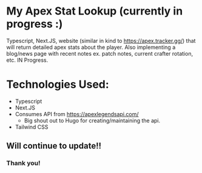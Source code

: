 # My Apex Stat Lookup (currently in progress :)

Typescript, Next.JS, website (similar in kind to https://apex.tracker.gg/) that will return detailed apex stats about the player. Also 
implementing a blog/news page with recent notes ex. patch notes, current crafter rotation, etc. IN Progress.


# Technologies Used:
* Typescript
* Next.JS
* Consumes API from https://apexlegendsapi.com/
  * Big shout out to Hugo for creating/maintaining the api.
* Tailwind CSS

## Will continue to update!!
### Thank you!
